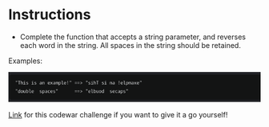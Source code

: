 # Instructions

- Complete the function that accepts a string parameter, and reverses each word in the string. All spaces in the string should be retained.

Examples:

![alt text](image.png)

[Link](https://www.codewars.com/kata/5259b20d6021e9e14c0010d4/train/go) for this codewar challenge if you want to give it a go yourself!